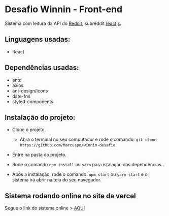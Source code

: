 # Desafio Winnin - Front-end 

Sistema com leitura da API do [Reddit](!https://www.reddit.com/dev/api/), subreddit [reactjs](!https://www.reddit.com/r/reactjs/).

## Linguagens usadas:

 - React

## Dependências usadas: 
 - antd 
 - axios
 - ant-design/icons
 - date-fns
 - styled-components

 ## Instalação do projeto: 

- Clone o projeto.
    - Abra o terminal no seu computador e rode o comando: `git clone https://github.com/Marcuspo/winnin-desafio`.

- Entre na pasta do projeto.

- Rode o comando `npm install` ou `yarn` para istalação das dependências..

- Após a instalação, rode o comando: `npm start` ou `yarn start` e o sistema irá abrir na tela do seu navegador.

## Sistema rodando online no site da vercel

Segue o link do sistema online > [AQUI](!https://winnin-desafio.vercel.app/)